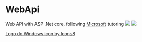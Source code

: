 # WebApi
Web API with ASP .Net core, following
[Microsoft](https://docs.microsoft.com/pt-br/aspnet/core/tutorials/first-web-api?tabs=visual-studio-code&view=aspnetcore-3.1)
tutoring
![](https://img.icons8.com/color/48/000000/windows-logo.png>)
<img src="https://img.icons8.com/color/48/000000/windows-logo.png">
<p><a href="https://icons8.com/icon/17854/logo-do-windows">Logo do Windows icon by Icons8</a><p>